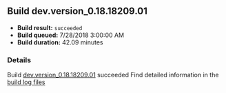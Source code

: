 ## Build dev.version_0.18.18209.01
- **Build result:** `succeeded`
- **Build queued:** 7/28/2018 3:00:00 AM
- **Build duration:** 42.09 minutes
### Details
Build [dev.version_0.18.18209.01](https://winappstudio.visualstudio.com/web/build.aspx?pcguid=a4ef43be-68ce-4195-a619-079b4d9834c2&builduri=vstfs%3a%2f%2f%2fBuild%2fBuild%2f26058) succeeded
Find detailed information in the [build log files](https://uwpctdiags.blob.core.windows.net/buildlogs/dev.version_0.18.18209.01_logs.zip)
